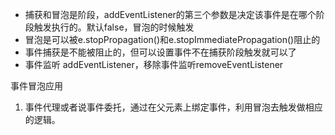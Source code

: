 * 捕获和冒泡是阶段，addEventListener的第三个参数是决定该事件是在哪个阶段触发执行的。默认false，冒泡的时候触发
* 冒泡是可以被e.stopPropagation()和e.stopImmediatePropagation()阻止的
* 事件捕获是不能被阻止的，但可以设置事件不在捕获阶段触发就可以了
* 事件监听 addEventListener，移除事件监听removeEventListener

事件冒泡应用

1. 事件代理或者说事件委托，通过在父元素上绑定事件，利用冒泡去触发做相应的逻辑。